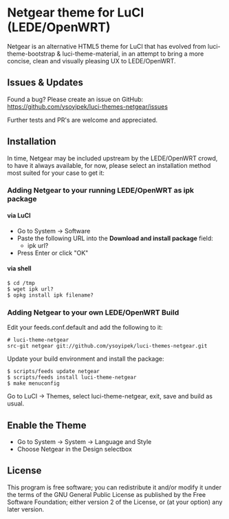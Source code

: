 Netgear theme for LuCI (LEDE/OpenWRT)
========================================

Netgear is an alternative HTML5 theme for LuCI that has evolved from
luci-theme-bootstrap & luci-theme-material, in an attempt to bring a more
concise, clean and visually pleasing UX to LEDE/OpenWRT.

Issues & Updates
----------------

Found a bug? Please create an issue on GitHub:
    https://github.com/ysoyipek/luci-themes-netgear/issues

Further tests and PR's are welcome and appreciated.

Installation
------------

In time, Netgear may be included upstream by the LEDE/OpenWRT crowd,
to have it always available, for now, please select an installation method
most suited for your case to get it:

### Adding Netgear to your running LEDE/OpenWRT as ipk package

#### via LuCI

  * Go to System -> Software
  * Paste the following URL into the **Download and install package** field:
    - ipk url?
  * Press Enter or click "OK"

#### via shell

    $ cd /tmp
    $ wget ipk url?
    $ opkg install ipk filename?

### Adding Netgear to your own LEDE/OpenWRT Build

Edit your feeds.conf.default and add the following to it:

    # luci-theme-netgear
    src-git netgear git://github.com/ysoyipek/luci-themes-netgear.git

Update your build environment and install the package:

    $ scripts/feeds update netgear
    $ scripts/feeds install luci-theme-netgear
    $ make menuconfig

Go to LuCI -> Themes, select luci-theme-netgear, exit, save and build as usual.

Enable the Theme
----------------

  * Go to System -> System -> Language and Style
  * Choose Netgear in the Design selectbox


License
-------

This program is free software; you can redistribute it and/or
modify it under the terms of the GNU General Public License
as published by the Free Software Foundation; either version 2
of the License, or (at your option) any later version.
